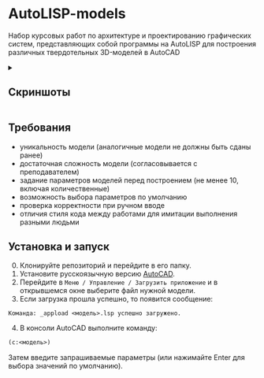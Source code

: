 # AutoLISP-models

Набор курсовых работ по архитектуре и проектированию графических систем, представляющих собой программы на AutoLISP для
построения различных твердотельных 3D-моделей в AutoCAD

<details>
  <summary><h2>Скриншоты</h2></summary>
  <p><a href="./models/organizer.lsp">Канцелярский органайзер</a></p>
  <img src="https://github.com/user-attachments/assets/e8a06721-64b0-4a9e-99a6-dbe22a5a988d" width=70%>
  <br>
  <br>
  <p><a href="./models/extender.lsp">Удлинитель</a></p>
  <img src="https://github.com/user-attachments/assets/eb5b976c-de2e-414d-9cde-4782961f7f4d" width=70%>
  <br>
  <br>
  <p><a href="./models/lamp.lsp">Настольная лампа</a></p>
  <img src="https://github.com/user-attachments/assets/efef61ce-982e-4efe-b506-47ef1a2cb51f" width=70%>
  <br>
  <br>
  <p><a href="./models/budilnik.lsp">Будильник</a></p>
  <img src="https://github.com/user-attachments/assets/40729233-ffe4-4ea2-b9c8-dc686d952f6a" width=70%>
  <br>
  <br>
  <p><a href="./models/router.lsp">Wi-Fi роутер</a></p>
  <img src="https://github.com/user-attachments/assets/e47a6fe7-ed08-4b6b-9a1d-4ace917a9ed4" width=70%>
  <br>
  <br>
  <p><a href="./models/rook.lsp">Шахматная ладья</a></p>
  <img src="https://github.com/user-attachments/assets/4646f659-f0ee-4547-a118-bebe93daeaf3" width=70%>
</details>

## Требования

- уникальность модели (аналогичные модели не должны быть сданы ранее)
- достаточная сложность модели (согласовывается с преподавателем)
- задание параметров моделей перед построением (не менее 10, включая количественные)
- возможность выбора параметров по умолчанию
- проверка корректности при ручном вводе
- отличия стиля кода между работами для имитации выполнения разными людьми

## Установка и запуск

0. Клонируйте репозиторий и перейдите в его папку.
1. Установите русскоязычную версию [AutoCAD](https://www.autodesk.com/products/autocad).
2. Перейдите в `Меню / Управление / Загрузить приложение` и в открывшемся окне выберите файл нужной модели.
3. Если загрузка прошла успешно, то появится сообщение:

```
Команда: _appload <модель>.lsp успешно загружено.
```

4. В консоли AutoCAD выполните команду:

```lisp
(c:<модель>)
```

Затем введите запрашиваемые параметры (или нажимайте Enter для выбора значений по умолчанию).
